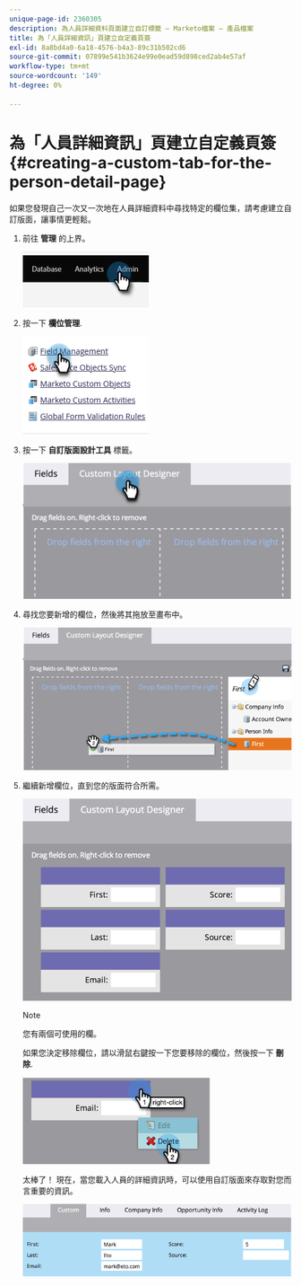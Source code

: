 ```yaml
---
unique-page-id: 2360305
description: 為人員詳細資料頁面建立自訂標籤 — Marketo檔案 — 產品檔案
title: 為「人員詳細資訊」頁建立自定義頁簽
exl-id: 8a8bd4a0-6a18-4576-b4a3-89c31b502cd6
source-git-commit: 07899e541b3624e99e0ead59d898ced2ab4e57af
workflow-type: tm+mt
source-wordcount: '149'
ht-degree: 0%

---
```


# 為「人員詳細資訊」頁建立自定義頁簽 {#creating-a-custom-tab-for-the-person-detail-page}

如果您發現自己一次又一次地在人員詳細資料中尋找特定的欄位集，請考慮建立自訂版面，讓事情更輕鬆。

1. 前往 **管理** 的上界。

   ![](assets/creating-a-custom-tab-for-the-person-detail-page-1.png)

1. 按一下 **欄位管理**.

   ![](assets/creating-a-custom-tab-for-the-person-detail-page-2.png)

1. 按一下 **自訂版面設計工具** 標籤。

   ![](assets/creating-a-custom-tab-for-the-person-detail-page-3.png)

1. 尋找您要新增的欄位，然後將其拖放至畫布中。

   ![](assets/creating-a-custom-tab-for-the-person-detail-page-4.png)

1. 繼續新增欄位，直到您的版面符合所需。

   ![](assets/creating-a-custom-tab-for-the-person-detail-page-5.png)

   >[!NOTE]
   >
   >您有兩個可使用的欄。

   如果您決定移除欄位，請以滑鼠右鍵按一下您要移除的欄位，然後按一下 **刪除**.

   ![](assets/creating-a-custom-tab-for-the-person-detail-page-6.png)

   太棒了！ 現在，當您載入人員的詳細資訊時，可以使用自訂版面來存取對您而言重要的資訊。

   ![](assets/creating-a-custom-tab-for-the-person-detail-page-7.png)
